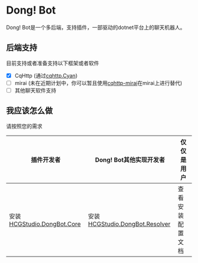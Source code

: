 # Dong! Bot

Dong! Bot是一个多后端，支持插件，一部驱动的dotnet平台上的聊天机器人。

## 后端支持

目前支持或者准备支持以下框架或者软件

- [x] CqHttp (通过[cqhttp.Cyan](https://github.com/frank-bots/cqhttp.Cyan))
- [ ] mirai (未在近期计划中，你可以暂且使用[cqhttp-mirai](https://github.com/yyuueexxiinngg/cqhttp-mirai)在mirai上进行替代)
- [ ] 其他聊天软件支持

## 我应该怎么做

请按照您的需求

| 插件开发者                                                   | Dong! Bot其他实现开发者                                      | 仅仅是用户       |
| ------------------------------------------------------------ | ------------------------------------------------------------ | ---------------- |
| 安装[HCGStudio.DongBot.Core](https://www.nuget.org/packages/HCGStudio.DongBot.Core/) | 安装[HCGStudio.DongBot.Resolver](https://www.nuget.org/packages/HCGStudio.DongBot.Resolver/) | 查看安装配置文档 |

